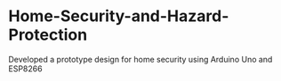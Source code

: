 # Home-Security-and-Hazard-Protection
Developed a prototype design for home security using Arduino Uno and ESP8266
